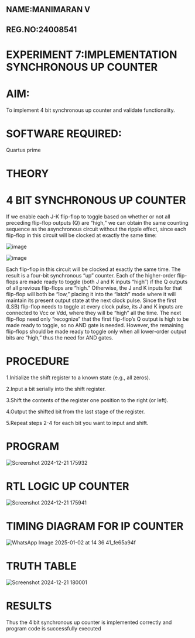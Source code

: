 ## NAME:MANIMARAN V
## REG.NO:24008541
# EXPERIMENT 7:IMPLEMENTATION SYNCHRONOUS UP COUNTER
# AIM:

To implement 4 bit synchronous up counter and validate functionality.

# SOFTWARE REQUIRED:

Quartus prime

# THEORY

# 4 BIT SYNCHRONOUS UP COUNTER

If we enable each J-K flip-flop to toggle based on whether or not all preceding flip-flop outputs (Q) are “high,” we can obtain the same counting sequence as the asynchronous circuit without the ripple effect, since each flip-flop in this circuit will be clocked at exactly the same time:

![image](https://github.com/naavaneetha/SYNCHRONOUS-UP-COUNTER/assets/154305477/d5db3fa0-e413-404c-b80e-b2f39d82e7e8)


![image](https://github.com/naavaneetha/SYNCHRONOUS-UP-COUNTER/assets/154305477/52cb61eb-d04b-442d-810c-31185a68410b)

Each flip-flop in this circuit will be clocked at exactly the same time.
The result is a four-bit synchronous “up” counter. Each of the higher-order flip-flops are made ready to toggle (both J and K inputs “high”) if the Q outputs of all previous flip-flops are “high.”
Otherwise, the J and K inputs for that flip-flop will both be “low,” placing it into the “latch” mode where it will maintain its present output state at the next clock pulse.
Since the first (LSB) flip-flop needs to toggle at every clock pulse, its J and K inputs are connected to Vcc or Vdd, where they will be “high” all the time.
The next flip-flop need only “recognize” that the first flip-flop’s Q output is high to be made ready to toggle, so no AND gate is needed.
However, the remaining flip-flops should be made ready to toggle only when all lower-order output bits are “high,” thus the need for AND gates.

# PROCEDURE

1.Initialize the shift register to a known state (e.g., all zeros).

2.Input a bit serially into the shift register.

3.Shift the contents of the register one position to the right (or left).

4.Output the shifted bit from the last stage of the register.

5.Repeat steps 2-4 for each bit you want to input and shift.

# PROGRAM

![Screenshot 2024-12-21 175932](https://github.com/user-attachments/assets/b2942a1f-e869-4ef0-9da9-c83d6963b4a3)


# RTL LOGIC UP COUNTER
![Screenshot 2024-12-21 175941](https://github.com/user-attachments/assets/8ae179af-3f40-4d89-a8da-1b44cad1a2b1)

# TIMING DIAGRAM FOR IP COUNTER
![WhatsApp Image 2025-01-02 at 14 36 41_fe65a94f](https://github.com/user-attachments/assets/d3a834a7-3438-4553-9ded-a18410045935)


# TRUTH TABLE
![Screenshot 2024-12-21 180001](https://github.com/user-attachments/assets/cebc78f5-9407-42e8-a6ef-74a641215504)

# RESULTS
Thus the 4 bit synchronous up counter is implemented correctly and
program code is successfully executed
